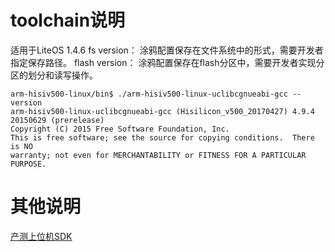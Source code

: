 # toolchain说明

适用于LiteOS 1.4.6
fs version： 涂鸦配置保存在文件系统中的形式，需要开发者指定保存路径。
flash version： 涂鸦配置保存在flash分区中，需要开发者实现分区的划分和读写操作。
```shell
arm-hisiv500-linux/bin$ ./arm-hisiv500-linux-uclibcgnueabi-gcc --version
arm-hisiv500-linux-uclibcgnueabi-gcc (Hisilicon_v500_20170427) 4.9.4 20150629 (prerelease)
Copyright (C) 2015 Free Software Foundation, Inc.
This is free software; see the source for copying conditions.  There is NO
warranty; not even for MERCHANTABILITY or FITNESS FOR A PARTICULAR PURPOSE.
```



# 其他说明

[产测上位机SDK](https://github.com/TuyaInc/TUYA_PTS_SDK/)
